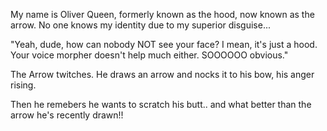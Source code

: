 My name is Oliver Queen, formerly known as the hood, now known as the arrow. No one knows my identity due to my superior
disguise...

"Yeah, dude, how can nobody NOT see your face? I mean, it's just a hood. Your voice morpher doesn't help much either. 
SOOOOOO obvious."

The Arrow twitches. He draws an arrow and nocks it to his bow, his anger rising.

Then he remebers he wants to scratch his butt.. and what better than the arrow he's recently drawn!!